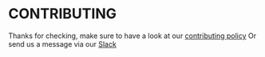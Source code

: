 # CONTRIBUTING 

Thanks for checking, make sure to have a look at our [contributing policy](https://gitlab.memri.io/memri/constitution/blob/dev/Contributing%20Policy.md)
Or send us a message via our [Slack](https://app.slack.com/client/TSSDHE1JN/CT4PAP7FE)
